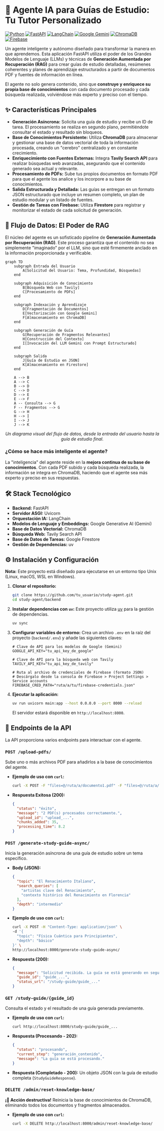 # :robot: Agente IA para Guías de Estudio: Tu Tutor Personalizado

[![Python](https://img.shields.io/badge/Python-3.12+-blue?style=for-the-badge&logo=python)](https://www.python.org/)
[![FastAPI](https://img.shields.io/badge/FastAPI-0.111.0-green?style=for-the-badge&logo=fastapi)](https://fastapi.tiangolo.com/)
[![LangChain](https://img.shields.io/badge/LangChain-0.2.11-purple?style=for-the-badge&logo=langchain)](https://www.langchain.com/)
[![Google Gemini](https://img.shields.io/badge/Google_Gemini-1.5_Flash-orange?style=for-the-badge&logo=google-gemini)](https://deepmind.google/technologies/gemini/)
[![ChromaDB](https://img.shields.io/badge/ChromaDB-0.5.3-blueviolet?style=for-the-badge&logo=chromadb)](https://www.trychroma.com/)
[![Firebase](https://img.shields.io/badge/Firebase-6.2.0-yellow?style=for-the-badge&logo=firebase)](https://firebase.google.com/)

Un agente inteligente y autónomo diseñado para transformar la manera en que aprendemos. Esta aplicación FastAPI utiliza el poder de los Grandes Modelos de Lenguaje (LLMs) y técnicas de **Generación Aumentada por Recuperación (RAG)** para crear guías de estudio detalladas, resúmenes coherentes y planes de aprendizaje estructurados a partir de documentos PDF y fuentes de información en línea.

El agente no solo genera contenido, sino que **construye y enriquece su propia base de conocimientos** con cada documento procesado y cada búsqueda realizada, volviéndose más experto y preciso con el tiempo.

## :sparkles: Características Principales

- **Generación Asíncrona:** Solicita una guía de estudio y recibe un ID de tarea. El procesamiento se realiza en segundo plano, permitiéndote consultar el estado y resultado sin bloqueos.
- **Base de Conocimientos Persistente:** Utiliza **ChromaDB** para almacenar y gestionar una base de datos vectorial de toda la información procesada, creando un "cerebro" centralizado y en constante crecimiento.
- **Enriquecimiento con Fuentes Externas:** Integra **Tavily Search API** para realizar búsquedas web avanzadas, asegurando que el contenido generado sea actual y relevante.
- **Procesamiento de PDFs:** Sube tus propios documentos en formato PDF para que el agente los analice y los incorpore a su base de conocimientos.
- **Salida Estructurada y Detallada:** Las guías se entregan en un formato JSON estructurado que incluye un resumen completo, un plan de estudio modular y un listado de fuentes.
- **Gestión de Tareas con Firebase:** Utiliza **Firestore** para registrar y monitorizar el estado de cada solicitud de generación.

## :brain: Flujo de Datos: El Poder de RAG

El núcleo del agente es un sofisticado pipeline de **Generación Aumentada por Recuperación (RAG)**. Este proceso garantiza que el contenido no sea simplemente "imaginado" por el LLM, sino que esté firmemente anclado en la información proporcionada y verificable.

```mermaid
graph TD
    subgraph Entrada del Usuario
        A[Solicitud del Usuario: Tema, Profundidad, Búsquedas]
    end

    subgraph Adquisición de Conocimiento
        B[Búsqueda Web con Tavily]
        C[Procesamiento de PDFs]
    end

    subgraph Indexación y Aprendizaje
        D[Fragmentación de Documentos]
        E[Vectorización con Google Gemini]
        F[Almacenamiento en ChromaDB]
    end

    subgraph Generación de Guía
        G[Recuperación de Fragmentos Relevantes]
        H[Construcción del Contexto]
        I[Invocación del LLM Gemini con Prompt Estructurado]
    end

    subgraph Salida
        J[Guía de Estudio en JSON]
        K[Almacenamiento en Firestore]
    end

    A --> B
    A --> C
    B --> D
    C --> D
    D --> E
    E --> F
    A -- Consulta --> G
    F -- Fragmentos --> G
    G --> H
    H --> I
    I --> J
    J --> K
```

_<p align="center">Un diagrama visual del flujo de datos, desde la entrada del usuario hasta la guía de estudio final.</p>_

### ¿Cómo se hace más inteligente el agente?

La "inteligencia" del agente reside en la **mejora continua de su base de conocimientos**. Con cada PDF subido y cada búsqueda realizada, la información se integra en ChromaDB, haciendo que el agente sea más experto y preciso en sus respuestas.

## :hammer_and_wrench: Stack Tecnológico

- **Backend:** FastAPI
- **Servidor ASGI:** Uvicorn
- **Orquestación IA:** LangChain
- **Modelos de Lenguaje y Embeddings:** Google Generative AI (Gemini)
- **Base de Datos Vectorial:** ChromaDB
- **Búsqueda Web:** Tavily Search API
- **Base de Datos de Tareas:** Google Firestore
- **Gestión de Dependencias:** uv

## :gear: Instalación y Configuración

**Nota:** Este proyecto está diseñado para ejecutarse en un entorno tipo Unix (Linux, macOS, WSL en Windows).

1. **Clonar el repositorio:**

    ```bash
    git clone https://github.com/tu_usuario/study-agent.git
    cd study-agent/backend
    ```

2. **Instalar dependencias con `uv`:**
    Este proyecto utiliza [uv](https://github.com/astral-sh/uv) para la gestión de dependencias.

    ```bash
    uv sync
    ```

3. **Configurar variables de entorno:**
    Crea un archivo `.env` en la raíz del proyecto (`backend/.env`) y añade las siguientes claves:

    ```env
    # Clave de API para los modelos de Google (Gemini)
    GOOGLE_API_KEY="tu_api_key_de_google"

    # Clave de API para la búsqueda web con Tavily
    TAVILY_API_KEY="tu_api_key_de_tavily"

    # Ruta al archivo de credenciales de Firebase (formato JSON)
    # Descárgalo desde la consola de Firebase > Project Settings > Service accounts
    FIREBASE_CRED_PATH="ruta/a/tu/firebase-credentials.json"
    ```

4. **Ejecutar la aplicación:**

    ```bash
    uv run uvicorn main:app --host 0.0.0.0 --port 8000 --reload
    ```

    El servidor estará disponible en `http://localhost:8000`.

## :open_book: Endpoints de la API

La API proporciona varios endpoints para interactuar con el agente.

### `POST /upload-pdfs/`

Sube uno o más archivos PDF para añadirlos a la base de conocimientos del agente.

- **Ejemplo de uso con `curl`:**

  ```bash
  curl -X POST -F "files=@/ruta/a/documento1.pdf" -F "files=@/ruta/a/documento2.pdf" http://localhost:8000/upload-pdfs/
  ```

- **Respuesta Exitosa (200):**

  ```json
  {
    "status": "éxito",
    "message": "2 PDF(s) procesados correctamente.",
    "upload_id": "upload_...",
    "chunks_added": 35,
    "processing_time": 8.2
  }
  ```

### `POST /generate-study-guide-async/`

Inicia la generación asíncrona de una guía de estudio sobre un tema específico.

- **Body (JSON):**

  ```json
  {
    "topic": "El Renacimiento Italiano",
    "search_queries": [
      "artistas clave del Renacimiento",
      "contexto histórico del Renacimiento en Florencia"
    ],
    "depth": "intermedio"
  }
  ```

- **Ejemplo de uso con `curl`:**

  ```bash
  curl -X POST -H "Content-Type: application/json" \
  -d '{
    "topic": "Física Cuántica para Principiantes",
    "depth": "básico"
  }' \
  http://localhost:8000/generate-study-guide-async/
  ```

- **Respuesta (200):**

  ```json
  {
    "message": "Solicitud recibida. La guía se está generando en segundo plano.",
    "guide_id": "guide_...",
    "status_url": "/study-guide/guide_..."
  }
  ```

### `GET /study-guide/{guide_id}`

Consulta el estado y el resultado de una guía generada previamente.

- **Ejemplo de uso con `curl`:**

  ```bash
  curl http://localhost:8000/study-guide/guide_...
  ```

- **Respuesta (Procesando - 202):**

  ```json
  {
    "status": "procesando",
    "current_step": "generación_contenido",
    "message": "La guía se está procesando."
  }
  ```

- **Respuesta (Completado - 200):**
  Un objeto JSON con la guía de estudio completa (`StudyGuideResponse`).

### `DELETE /admin/reset-knowledge-base/`

**¡:rotating_light: Acción destructiva!** Reinicia la base de conocimientos de ChromaDB, eliminando todos los documentos y fragmentos almacenados.

- **Ejemplo de uso con `curl`:**

  ```bash
  curl -X DELETE http://localhost:8000/admin/reset-knowledge-base/
  ```

